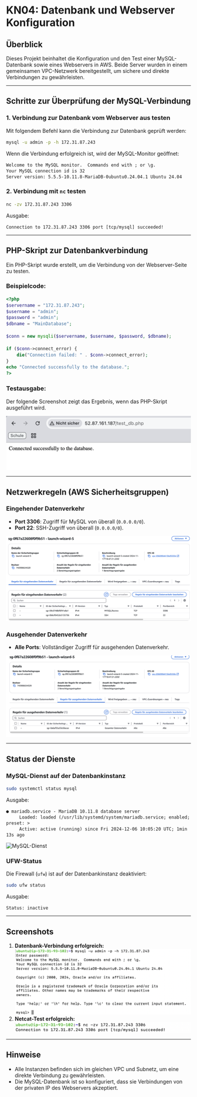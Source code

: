 
# KN04: Datenbank und Webserver Konfiguration

## Überblick
Dieses Projekt beinhaltet die Konfiguration und den Test einer MySQL-Datenbank sowie eines Webservers in AWS. Beide Server wurden in einem gemeinsamen VPC-Netzwerk bereitgestellt, um sichere und direkte Verbindungen zu gewährleisten.

---

## Schritte zur Überprüfung der MySQL-Verbindung

### 1. Verbindung zur Datenbank vom Webserver aus testen
Mit folgendem Befehl kann die Verbindung zur Datenbank geprüft werden:
```bash
mysql -u admin -p -h 172.31.87.243
```
Wenn die Verbindung erfolgreich ist, wird der MySQL-Monitor geöffnet:
```plaintext
Welcome to the MySQL monitor.  Commands end with ; or \g.
Your MySQL connection id is 32
Server version: 5.5.5-10.11.8-MariaDB-0ubuntu0.24.04.1 Ubuntu 24.04
```

### 2. Verbindung mit `nc` testen
```bash
nc -zv 172.31.87.243 3306
```
Ausgabe:
```plaintext
Connection to 172.31.87.243 3306 port [tcp/mysql] succeeded!
```

---

## PHP-Skript zur Datenbankverbindung
Ein PHP-Skript wurde erstellt, um die Verbindung von der Webserver-Seite zu testen.

### Beispielcode:
```php
<?php
$servername = "172.31.87.243";
$username = "admin";
$password = "admin";
$dbname = "MainDatabase";

$conn = new mysqli($servername, $username, $password, $dbname);

if ($conn->connect_error) {
    die("Connection failed: " . $conn->connect_error);
}
echo "Connected successfully to the database.";
?>
```

### Testausgabe:
Der folgende Screenshot zeigt das Ergebnis, wenn das PHP-Skript ausgeführt wird.

![PHP-Test-Ergebnis](./images/webserver-connect-to-test_db.png)

---

## Netzwerkregeln (AWS Sicherheitsgruppen)

### Eingehender Datenverkehr
- **Port 3306**: Zugriff für MySQL von überall (`0.0.0.0/0`).
- **Port 22**: SSH-Zugriff von überall (`0.0.0.0/0`).

![Eingehende Regeln](./images/security_group_inbound.png)

### Ausgehender Datenverkehr
- **Alle Ports**: Vollständiger Zugriff für ausgehenden Datenverkehr.

![Ausgehende Regeln](./images/security_group_outbound.png)

---

## Status der Dienste
### MySQL-Dienst auf der Datenbankinstanz
```bash
sudo systemctl status mysql
```
Ausgabe:
```plaintext
● mariadb.service - MariaDB 10.11.8 database server
     Loaded: loaded (/usr/lib/systemd/system/mariadb.service; enabled; preset: >
     Active: active (running) since Fri 2024-12-06 10:05:20 UTC; 1min 13s ago
```

![MySQL-Dienst](./images/mysql_service_status.png)

### UFW-Status
Die Firewall (`ufw`) ist auf der Datenbankinstanz deaktiviert:
```bash
sudo ufw status
```
Ausgabe:
```plaintext
Status: inactive
```

---

## Screenshots
1. **Datenbank-Verbindung erfolgreich:**
   ![Datenbank-Verbindung](./images/mysql-connect-from-web-to-db.png)
2. **Netcat-Test erfolgreich:**
   ![Netcat-Test](./images/netcat_test.png)

---

## Hinweise
- Alle Instanzen befinden sich im gleichen VPC und Subnetz, um eine direkte Verbindung zu gewährleisten.
- Die MySQL-Datenbank ist so konfiguriert, dass sie Verbindungen von der privaten IP des Webservers akzeptiert.
